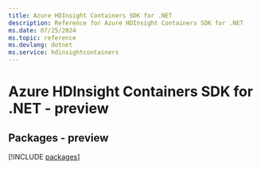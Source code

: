 ```yaml
---
title: Azure HDInsight Containers SDK for .NET
description: Reference for Azure HDInsight Containers SDK for .NET
ms.date: 07/25/2024
ms.topic: reference
ms.devlang: dotnet
ms.service: hdinsightcontainers
---
```

# Azure HDInsight Containers SDK for .NET - preview
## Packages - preview
[!INCLUDE [packages](hdinsight-containers-index.md)]